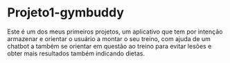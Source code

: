 # Projeto1-gymbuddy
Este é um dos meus primeiros projetos, um aplicativo que tem por intenção armazenar e orientar o usuário a montar o seu treino, com ajuda de um chatbot a também se orientar em questão ao treino para evitar lesões e obter mais resultados também indicando dietas.
